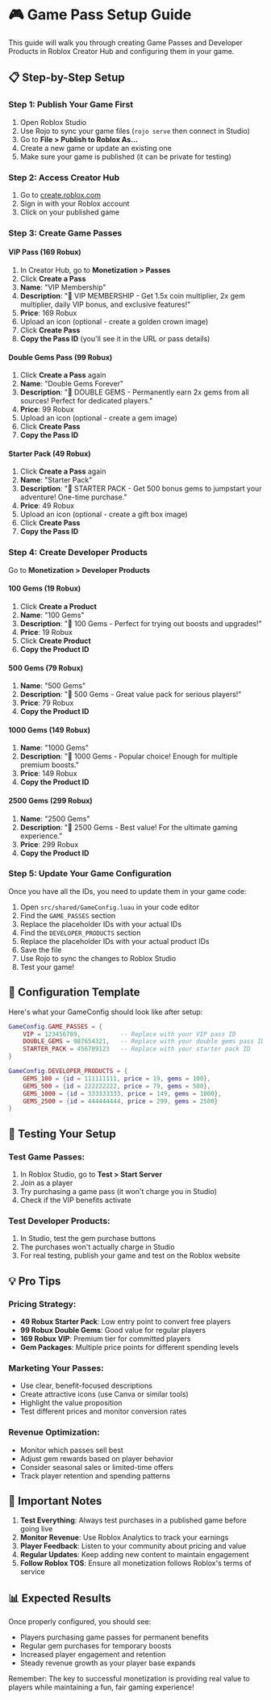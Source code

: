 # 🎮 Game Pass Setup Guide

This guide will walk you through creating Game Passes and Developer Products in Roblox Creator Hub and configuring them in your game.

## 📋 Step-by-Step Setup

### Step 1: Publish Your Game First
1. Open Roblox Studio
2. Use Rojo to sync your game files (`rojo serve` then connect in Studio)
3. Go to **File > Publish to Roblox As...**
4. Create a new game or update an existing one
5. Make sure your game is published (it can be private for testing)

### Step 2: Access Creator Hub
1. Go to [create.roblox.com](https://create.roblox.com)
2. Sign in with your Roblox account
3. Click on your published game

### Step 3: Create Game Passes

#### VIP Pass (169 Robux)
1. In Creator Hub, go to **Monetization > Passes**
2. Click **Create a Pass**
3. **Name**: "VIP Membership"
4. **Description**: "👑 VIP MEMBERSHIP - Get 1.5x coin multiplier, 2x gem multiplier, daily VIP bonus, and exclusive features!"
5. **Price**: 169 Robux
6. Upload an icon (optional - create a golden crown image)
7. Click **Create Pass**
8. **Copy the Pass ID** (you'll see it in the URL or pass details)

#### Double Gems Pass (99 Robux)
1. Click **Create a Pass** again
2. **Name**: "Double Gems Forever"
3. **Description**: "💎 DOUBLE GEMS - Permanently earn 2x gems from all sources! Perfect for dedicated players."
4. **Price**: 99 Robux
5. Upload an icon (optional - create a gem image)
6. Click **Create Pass**
7. **Copy the Pass ID**

#### Starter Pack (49 Robux)
1. Click **Create a Pass** again
2. **Name**: "Starter Pack"
3. **Description**: "🎁 STARTER PACK - Get 500 bonus gems to jumpstart your adventure! One-time purchase."
4. **Price**: 49 Robux
5. Upload an icon (optional - create a gift box image)
6. Click **Create Pass**
7. **Copy the Pass ID**

### Step 4: Create Developer Products

Go to **Monetization > Developer Products**

#### 100 Gems (19 Robux)
1. Click **Create a Product**
2. **Name**: "100 Gems"
3. **Description**: "💎 100 Gems - Perfect for trying out boosts and upgrades!"
4. **Price**: 19 Robux
5. Click **Create Product**
6. **Copy the Product ID**

#### 500 Gems (79 Robux)
1. **Name**: "500 Gems"
2. **Description**: "💎 500 Gems - Great value pack for serious players!"
3. **Price**: 79 Robux
4. **Copy the Product ID**

#### 1000 Gems (149 Robux)
1. **Name**: "1000 Gems"
2. **Description**: "💎 1000 Gems - Popular choice! Enough for multiple premium boosts."
3. **Price**: 149 Robux
4. **Copy the Product ID**

#### 2500 Gems (299 Robux)
1. **Name**: "2500 Gems"
2. **Description**: "💎 2500 Gems - Best value! For the ultimate gaming experience."
3. **Price**: 299 Robux
4. **Copy the Product ID**

### Step 5: Update Your Game Configuration

Once you have all the IDs, you need to update them in your game code:

1. Open `src/shared/GameConfig.luau` in your code editor
2. Find the `GAME_PASSES` section
3. Replace the placeholder IDs with your actual IDs
4. Find the `DEVELOPER_PRODUCTS` section
5. Replace the placeholder IDs with your actual product IDs
6. Save the file
7. Use Rojo to sync the changes to Roblox Studio
8. Test your game!

## 🔧 Configuration Template

Here's what your GameConfig should look like after setup:

```lua
GameConfig.GAME_PASSES = {
    VIP = 123456789,           -- Replace with your VIP pass ID
    DOUBLE_GEMS = 987654321,   -- Replace with your double gems pass ID
    STARTER_PACK = 456789123   -- Replace with your starter pack ID
}

GameConfig.DEVELOPER_PRODUCTS = {
    GEMS_100 = {id = 111111111, price = 19, gems = 100},
    GEMS_500 = {id = 222222222, price = 79, gems = 500},
    GEMS_1000 = {id = 333333333, price = 149, gems = 1000},
    GEMS_2500 = {id = 444444444, price = 299, gems = 2500}
}
```

## 🧪 Testing Your Setup

### Test Game Passes:
1. In Roblox Studio, go to **Test > Start Server**
2. Join as a player
3. Try purchasing a game pass (it won't charge you in Studio)
4. Check if the VIP benefits activate

### Test Developer Products:
1. In Studio, test the gem purchase buttons
2. The purchases won't actually charge in Studio
3. For real testing, publish your game and test on the Roblox website

## 💡 Pro Tips

### Pricing Strategy:
- **49 Robux Starter Pack**: Low entry point to convert free players
- **99 Robux Double Gems**: Good value for regular players
- **169 Robux VIP**: Premium tier for committed players
- **Gem Packages**: Multiple price points for different spending levels

### Marketing Your Passes:
- Use clear, benefit-focused descriptions
- Create attractive icons (use Canva or similar tools)
- Highlight the value proposition
- Test different prices and monitor conversion rates

### Revenue Optimization:
- Monitor which passes sell best
- Adjust gem rewards based on player behavior
- Consider seasonal sales or limited-time offers
- Track player retention and spending patterns

## 🚨 Important Notes

1. **Test Everything**: Always test purchases in a published game before going live
2. **Monitor Revenue**: Use Roblox Analytics to track your earnings
3. **Player Feedback**: Listen to your community about pricing and value
4. **Regular Updates**: Keep adding new content to maintain engagement
5. **Follow Roblox TOS**: Ensure all monetization follows Roblox's terms of service

## 📊 Expected Results

Once properly configured, you should see:
- Players purchasing game passes for permanent benefits
- Regular gem purchases for temporary boosts
- Increased player engagement and retention
- Steady revenue growth as your player base expands

Remember: The key to successful monetization is providing real value to players while maintaining a fun, fair gaming experience!